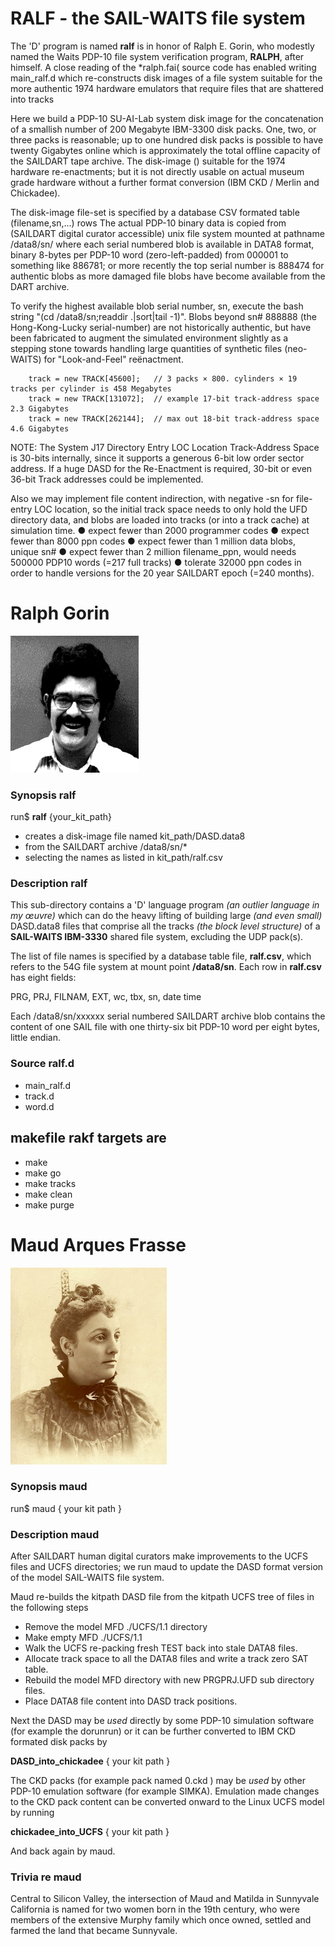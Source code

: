 # RALF - the SAIL-WAITS file system

The 'D' program is named **ralf** is in honor of Ralph E. Gorin,
who modestly named the Waits PDP-10 file system verification program, **RALPH**, after himself.
A close reading of the *ralph.fai( source code has enabled writing main_ralf.d
which re-constructs disk images of a file system suitable for
the more authentic 1974 hardware emulators that require files that are shattered into tracks

  Here we build a PDP-10 SU-AI-Lab system disk image for
  the concatenation of a smallish number of 200 Megabyte IBM-3300 disk packs.
  One, two, or three packs is reasonable;
  up to one hundred disk packs is possible to have twenty Gigabytes online
  which is approximately the total offline capacity of the SAILDART tape archive.
  The disk-image () suitable for the 1974 hardware re-enactments;
  but it is not directly usable on actual museum grade hardware without
  a further format conversion (IBM CKD / Merlin and Chickadee).
  
  The disk-image file-set is specified by a database CSV formated table (filename,sn,…) rows
  The actual PDP-10 binary data is copied from (SAILDART digital curator accessible)
  unix file system mounted at pathname /data8/sn/
  where each serial numbered blob is available in DATA8 format, binary 8-bytes per PDP-10 word (zero-left-padded)
  from 000001 to something like 886781;
  or more recently the top serial number is 888474 for authentic blobs
  as more damaged file blobs have become available from the DART archive.

  To verify the highest available blob serial number, sn,
  execute the bash string "(cd /data8/sn;readdir .|sort|tail -1)".
  Blobs beyond sn# 888888 (the Hong-Kong-Lucky serial-number) are not historically authentic,
  but have been fabricated to augment the simulated environment slightly as a stepping stone
  towards handling large quantities of synthetic files (neo-WAITS) for "Look-and-Feel" reënactment.
  
        track = new TRACK[45600];   // 3 packs × 800. cylinders × 19 tracks per cylinder is 458 Megabytes
        track = new TRACK[131072];  // example 17-bit track-address space 2.3 Gigabytes
        track = new TRACK[262144];  // max out 18-bit track-address space 4.6 Gigabytes
  
  NOTE: The System J17 Directory Entry LOC Location Track-Address Space is 30-bits internally,
  since it supports a generous 6-bit low order sector address.
  If a huge DASD for the Re-Enactment is required,
  30-bit or even 36-bit Track addresses could be implemented.
  
  Also we may implement file content indirection, with negative -sn for file-entry LOC location,
  so the initial track space needs to only hold the UFD directory data,
  and blobs are loaded into tracks (or into a track cache) at simulation time.
  ● expect fewer than 2000 programmer codes
  ● expect fewer than 8000 ppn codes
  ● expect fewer than 1 million data blobs, unique sn#
  ● expect fewer than 2 million filename_ppn, would needs 500000 PDP10 words (=217 full tracks)
  ● tolerate 32000 ppn codes in order to handle versions for the 20 year SAILDART epoch (=240 months).
  
# Ralph Gorin
![Ralph](./Ralf.png "REG")

### Synopsis ralf
run$ **ralf** {your\_kit\_path}

- creates a disk-image file named kit\_path/DASD.data8
- from the SAILDART archive /data8/sn/*
- selecting the names as listed in kit\_path/ralf.csv

### Description ralf
This sub-directory contains a 'D' language program *(an outlier language in my œuvre)*
which can do the heavy lifting of building large *(and even small)* DASD.data8 files
that comprise all the tracks *(the block level structure)*
of a **SAIL-WAITS IBM-3330** shared file system, excluding the UDP pack(s).

The list of file names is specified by a database table file, **ralf.csv**,
which refers to the 54G file system at mount point **/data8/sn**.
Each row in **ralf.csv** has eight fields:

PRG, PRJ, FILNAM, EXT, wc, tbx, sn, date time

Each /data8/sn/xxxxxx serial numbered SAILDART archive blob contains the content of one SAIL file
with one thirty-six bit PDP-10 word per eight bytes, little endian.

### Source ralf.d
- main_ralf.d
- track.d
- word.d

## makefile rakf targets are
- make
- make go
- make tracks
- make clean
- make purge

# Maud Arques Frasse 
![Maud](./Maud.png "Maud")

### Synopsis maud

run$ maud { your kit path }

### Description maud

After SAILDART human digital curators make improvements to the UCFS files and UCFS directories;
we run maud to update the DASD format version of the model SAIL-WAITS file system.

Maud re-builds the kitpath DASD file from the kitpath UCFS tree of files in the following steps
- Remove the model MFD ./UCFS/1.1 directory
- Make empty MFD ./UCFS/1.1
- Walk the UCFS re-packing fresh TEST back into stale DATA8 files.
- Allocate track space to all the DATA8 files and write a track zero SAT table.
- Rebuild the model MFD directory with new PRGPRJ.UFD sub directory files.
- Place DATA8 file content into DASD track positions.

Next the DASD may be *used* directly by some PDP-10 simulation software (for example the dorunrun)
or it can be further converted to IBM CKD formated disk packs by

**DASD_into_chickadee** { your kit path }

The CKD packs (for example pack named 0.ckd ) may be *used* by other PDP-10
emulation software (for example SIMKA).
Emulation made changes to the CKD pack content
can be converted onward to the Linux UCFS model by running

**chickadee_into_UCFS** { your kit path }

And back again by maud.

### Trivia re maud

Central to Silicon Valley, the intersection of Maud and Matilda in Sunnyvale California
is named for two women born in the 19th century, who were members of the extensive Murphy family
which once owned, settled and farmed the land that became Sunnyvale.




